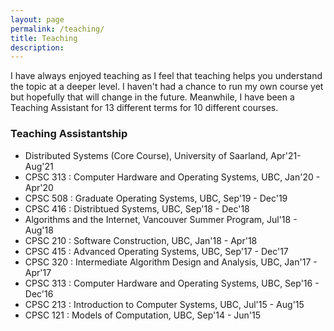 ```yaml
---
layout: page
permalink: /teaching/
title: Teaching
description:
---
```


I have always enjoyed teaching as I feel that teaching helps you understand
the topic at a deeper level. I haven't had a chance to run my own course yet but
hopefully that will change in the future. Meanwhile, I have been a Teaching Assistant
for 13 different terms for 10 different courses.

### Teaching Assistantship

+ Distributed Systems (Core Course), University of Saarland, Apr'21-Aug'21
+ CPSC 313 : Computer Hardware and Operating Systems, UBC, Jan'20 - Apr'20
+ CPSC 508 : Graduate Operating Systems, UBC, Sep'19 - Dec'19
+ CPSC 416 : Distribtued Systems, UBC, Sep'18 - Dec'18
+ Algorithms and the Internet, Vancouver Summer Program, Jul'18 - Aug'18
+ CPSC 210 : Software Construction, UBC, Jan'18 - Apr'18
+ CPSC 415 : Advanced Operating Systems, UBC, Sep'17 - Dec'17
+ CPSC 320 : Intermediate Algorithm Design and Analysis, UBC, Jan'17 - Apr'17
+ CPSC 313 : Computer Hardware and Operating Systems, UBC, Sep'16 - Dec'16
+ CPSC 213 : Introduction to Computer Systems, UBC, Jul'15 - Aug'15
+ CPSC 121 : Models of Computation, UBC, Sep'14 - Jun'15
